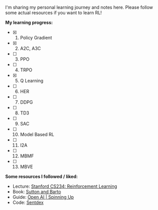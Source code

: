 I'm sharing my personal learning journey and notes here. Please follow some actual resources if you want to learn RL!

**My learning progress:**

- [x] 1. Policy Gradient
- [x] 2. A2C, A3C
- [ ] 3. PPO
- [ ] 4. TRPO
- [x] 5. Q Learning
- [ ] 6. HER
- [ ] 7. DDPG
- [ ] 8. TD3
- [ ] 9. SAC
- [ ] 10. Model Based RL
- [ ] 11. I2A
- [ ] 12. MBMF
- [ ] 13. MBVE


**Some resources I followed / liked:**

- Lecture: [Stanford CS234: Reinforcement Learning](https://www.youtube.com/watch?v=FgzM3zpZ55o&list=PLoROMvodv4rOSOPzutgyCTapiGlY2Nd8u)
- Book: [Sutton and Barto](https://web.stanford.edu/class/psych209/Readings/SuttonBartoIPRLBook2ndEd.pdf)
- Guide: [Open AI | Spinning Up](https://spinningup.openai.com/en/latest/)
- Code: [Sentdex](https://www.youtube.com/watch?v=yMk_XtIEzH8&list=PLQVvvaa0QuDezJFIOU5wDdfy4e9vdnx-7)
